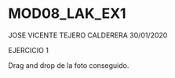 # MOD08_LAK_EX1
JOSE VICENTE TEJERO CALDERERA
30/01/2020

EJERCICIO 1

Drag and drop de la foto conseguido.

